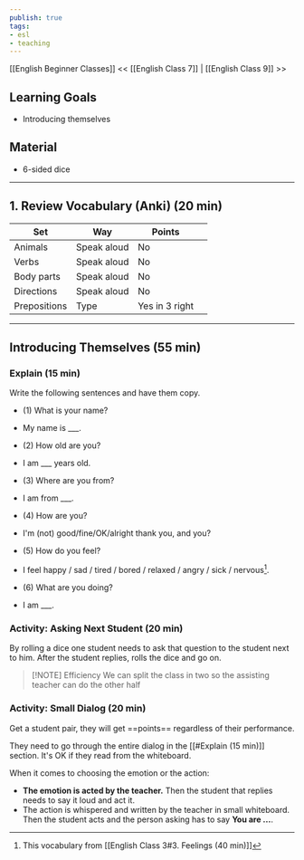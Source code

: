 ```yaml
---
publish: true
tags:
- esl
- teaching
---
```


[[English Beginner Classes]]
<< [[English Class 7]] | [[English Class 9]] >>

## Learning Goals
- Introducing themselves

## Material
- 6-sided dice

---

## 1. Review Vocabulary (Anki) (20 min)

| Set          | Way         | Points         |     |
| ------------ | ----------- | -------------- | --- |
| Animals      | Speak aloud | No             |     |
| Verbs        | Speak aloud | No             |     |
| Body parts   | Speak aloud | No             |     |
| Directions   | Speak aloud | No             |     |
| Prepositions | Type        | Yes in 3 right |     |

---

## Introducing Themselves (55 min)
### Explain (15 min)
Write the following sentences and have them copy.

- (1) What is your name?
- My name is \_\_\_.

- (2) How old are you? 
- I am \_\_\_ years old.

- (3) Where are you from?
- I am from \_\_\_.

- (4) How are you?
- I'm (not) good/fine/OK/alright thank you, and you?

- (5) How do you feel?
- I feel happy / sad / tired / bored / relaxed / angry / sick / nervous[^1].

- (6) What are you doing?
- I am \_\_\_.

[^1]: This vocabulary from [[English Class 3#3. Feelings (40 min)]]

### Activity: Asking Next Student (20 min)
By rolling a dice one student needs to ask that question to the student next to him. After the student replies, rolls the dice and go on.

> [!NOTE] Efficiency
> We can split the class in two so the assisting teacher can do the other half


### Activity: Small Dialog (20 min)
Get a student pair, they will get ==points== regardless of their performance.

They need to go through the entire dialog in the [[#Explain (15 min)]] section. It's OK if they read from the whiteboard.

When it comes to choosing the emotion or the action:
- **The emotion is acted by the teacher.** Then the student that replies needs to say it loud and act it.
- The action is whispered and written by the teacher in small whiteboard. Then the student acts and the person asking has to say **You are ...**.